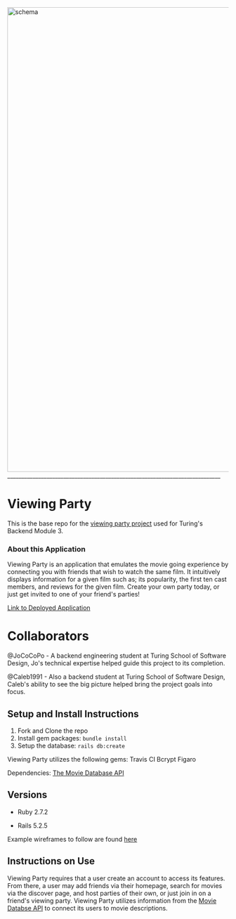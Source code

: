 <img width="1058" alt="schema" src="https://user-images.githubusercontent.com/75275648/124644758-d73fd700-de4f-11eb-9d76-f1b72be067af.png">
____________________________________________________________________________ 

# Viewing Party

This is the base repo for the [viewing party project](https://backend.turing.io/module3/projects/viewing_party) used for Turing's Backend Module 3.

### About this Application

Viewing Party is an application that emulates the movie going experience by connecting you with friends that wish to watch the same film. It intuitively displays information for a given film such as; its popularity, the first ten cast members, and reviews for the given film.  Create your own party today, or just get invited to one of your friend's parties!

[Link to Deployed Application](https://dashboard.heroku.com/apps/secret-waters-04726)

# Collaborators

@JoCoCoPo - A backend engineering student at Turing School of Software Design, Jo's technical expertise helped guide this project to its completion.

@Caleb1991 - Also a backend student at Turing School of Software Design, Caleb's ability to see the big picture helped bring the project goals into focus.

## Setup and Install Instructions

1. Fork and Clone the repo
2. Install gem packages: `bundle install`
3. Setup the database: `rails db:create`

Viewing Party utilizes the following gems:
Travis CI
Bcrypt
Figaro

Dependencies:
[The Movie Database API](https://www.themoviedb.org/)

## Versions

- Ruby 2.7.2

- Rails 5.2.5

Example wireframes to follow are found [here](https://backend.turing.io/module3/projects/viewing_party/wireframes)

## Instructions on Use
Viewing Party requires that a user create an account to access its features. From there, a user may add friends via their homepage, search for movies via the discover page, and host parties of their own, or just join in on a friend's viewing party. Viewing Party utilizes information from the [Movie Databse API](https://www.themoviedb.org/) to connect its users to movie descriptions.
